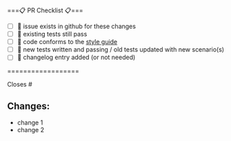 <!--
Hi, and thanks for contributing to Excalibur!
Before you go any further, please read our contributing guide: https://github.com/excaliburjs/Excalibur/blob/master/.github/CONTRIBUTING.md
especially the "Submitting Changes" section:
https://github.com/excaliburjs/Excalibur/blob/master/.github/CONTRIBUTING.md#submitting-changes
---
A quick summary checklist is included below for convenience:
-->

===:clipboard: PR Checklist :clipboard:===

- [ ] :pushpin: issue exists in github for these changes
- [ ] :microscope: existing tests still pass
- [ ] :see_no_evil: code conforms to the [style guide](https://github.com/excaliburjs/Excalibur/blob/master/STYLEGUIDE.md)
- [ ] :triangular_ruler: new tests written and passing / old tests updated with new scenario(s)
- [ ] :page_facing_up: changelog entry added (or not needed)

==================

<!-- If you're closing an issue with this pull request, or contributing a significant change, please include your changes in the appropriate section of CHANGELOG.md as outlined in https://github.com/excaliburjs/Excalibur/blob/master/.github/CONTRIBUTING.md#creating-a-pull-request. -->

<!--Please format your pull request title according to our commit message styleguide: https://github.com/excaliburjs/Excalibur/blob/master/.github/CONTRIBUTING.md#commit-messages -->

<!-- Thanks again! -->

<!--------------------------------------------------------------------------------------------->

Closes #

## Changes:

- change 1
- change 2
